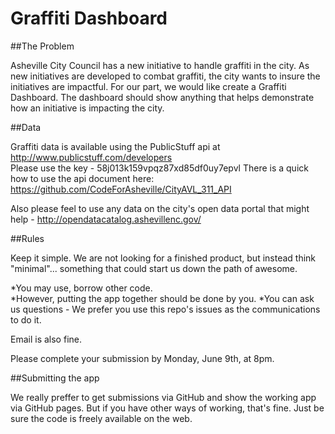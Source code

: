 Graffiti Dashboard
=====

##The Problem

Asheville City Council has a new initiative to handle graffiti in the city.  As new initiatives are developed to combat graffiti, the city wants to insure the initiatives are impactful.  For our part, we would like create a Graffiti Dashboard.  The dashboard should show anything that helps demonstrate how an initiative is impacting the city.

##Data 

Graffiti data is available using the PublicStuff api at http://www.publicstuff.com/developers  
Please use the key - 58j013k159vpqz87xd85df0uy7epvl
There is a quick how to use the api document here: https://github.com/CodeForAsheville/CityAVL_311_API

Also please feel to use any data on the city's open data portal that might help - http://opendatacatalog.ashevillenc.gov/


##Rules

Keep it simple. We are not looking for a finished product, but instead think "minimal"... something that could start us down the path of awesome.  

*You may use, borrow other code.  
*However, putting the app together should be done by you.
*You can ask us questions - We prefer you use this repo's issues as the communications to do it.

Email is also fine.

Please complete your submission by Monday, June 9th, at 8pm.

##Submitting the app

We really preffer to get submissions via GitHub and show the working app via GitHub pages.  But if you have other ways of working, that's fine. Just be sure the code is freely available on the web.



